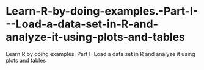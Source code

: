 # Learn-R-by-doing-examples.-Part-I---Load-a-data-set-in-R-and-analyze-it-using-plots-and-tables
Learn R by doing examples. Part I - Load a data set in R and analyze it using plots and tables
